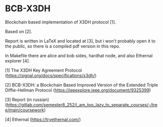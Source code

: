 # BCB-X3DH

Blockchain based implementation of X3DH protocol [1]. 

Based on [2].

Report is written in LaTeX and located at [3], but i won't probably open it to the public,
so there is a compiled pdf version in this repo. 

In Makefile there are alice and bob sides, hardhat node, and also Ethernal explorer [4].

[1] The X3DH Key Agreement Protocol (https://signal.org/docs/specifications/x3dh/)

[2] BCB-X3DH: a Blockchain Based Improved Version of the Extended Triple Diffie-Hellman Protocol (https://ieeexplore.ieee.org/document/9325399)

[3] Report (in russian) (https://gitlab.com/semester8_252/i_am_too_lazy_to_separate_courses/-/tree/main/coursework)

[4] Ethernal (https://tryethernal.com/)
